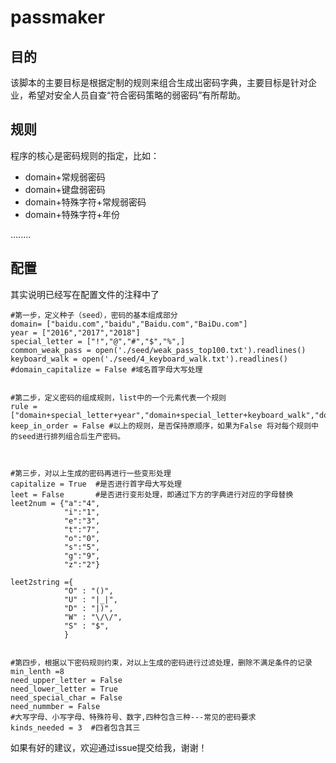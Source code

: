 # passmaker

## 目的

该脚本的主要目标是根据定制的规则来组合生成出密码字典，主要目标是针对企业，希望对安全人员自查“符合密码策略的弱密码”有所帮助。

## 规则

程序的核心是密码规则的指定，比如：

- domain+常规弱密码
- domain+键盘弱密码
- domain+特殊字符+常规弱密码
- domain+特殊字符+年份

........



## 配置

其实说明已经写在配置文件的注释中了

```
#第一步，定义种子（seed），密码的基本组成部分
domain= ["baidu.com","baidu","Baidu.com","BaiDu.com"]
year = ["2016","2017","2018"]
special_letter = ["!","@","#","$","%",]
common_weak_pass = open('./seed/weak_pass_top100.txt').readlines()
keyboard_walk = open('./seed/4_keyboard_walk.txt').readlines()
#domain_capitalize = False #域名首字母大写处理


#第二步，定义密码的组成规则，list中的一个元素代表一个规则
rule = ["domain+special_letter+year","domain+special_letter+keyboard_walk","domain+special_letter+common_weak_pass"]
keep_in_order = False #以上的规则，是否保持原顺序，如果为False 将对每个规则中的seed进行排列组合后生产密码。



#第三步，对以上生成的密码再进行一些变形处理
capitalize = True  #是否进行首字母大写处理
leet = False       #是否进行变形处理，即通过下方的字典进行对应的字母替换
leet2num = {"a":"4",
            "i":"1",
            "e":"3",
            "t":"7",
            "o":"0",
            "s":"5",
            "g":"9",
            "z":"2"}

leet2string ={
            "O" : "()",
            "U" : "|_|",
            "D" : "|)",
            "W" : "\/\/",
            "S" : "$",
            }


#第四步，根据以下密码规则约束，对以上生成的密码进行过滤处理，删除不满足条件的记录
min_lenth =8
need_upper_letter = False
need_lower_letter = True
need_special_char = False
need_nummber = False
#大写字母、小写字母、特殊符号、数字,四种包含三种---常见的密码要求
kinds_needed = 3  #四者包含其三

```

如果有好的建议，欢迎通过issue提交给我，谢谢！